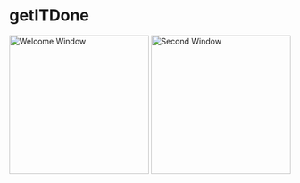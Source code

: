 # getITDone
<img alt="Welcome Window" src="https://user-images.githubusercontent.com/1296939/41678406-a1152814-7490-11e8-8597-095e61cd7bdb.png" width="250">
<img alt="Second Window" src="https://user-images.githubusercontent.com/1296939/41678404-a10033be-7490-11e8-8bd2-d9e29d13e519.png" width="250">
